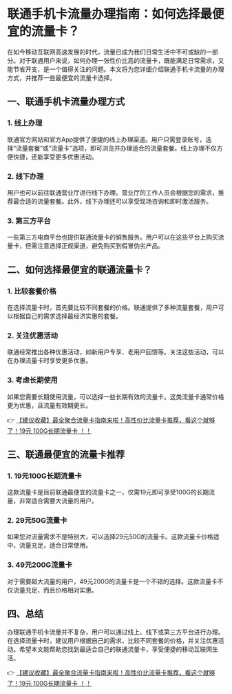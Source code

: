 # 联通手机卡流量办理指南：如何选择最便宜的流量卡？

在如今移动互联网高速发展的时代，流量已成为我们日常生活中不可或缺的一部分。对于联通用户来说，如何办理一张性价比高的流量卡，既能满足日常需求，又能节省开支，是一个值得关注的问题。本文将为您详细介绍联通手机卡流量的办理方式，并推荐一些最便宜的流量卡选择。

## 一、联通手机卡流量办理方式

### 1. 线上办理
联通官方网站和官方App提供了便捷的线上办理渠道。用户只需登录账号，选择“流量套餐”或“流量卡”选项，即可浏览并办理适合的流量套餐。线上办理不仅方便快捷，还能享受更多优惠活动。

### 2. 线下办理
用户也可以前往联通营业厅进行线下办理。营业厅的工作人员会根据您的需求，推荐最合适的流量套餐。此外，线下办理还可以享受现场咨询和即时激活服务。

### 3. 第三方平台
一些第三方电商平台也提供联通流量卡的销售服务。用户可以在这些平台上购买流量卡，但需注意选择正规渠道，避免购买到假冒伪劣产品。

## 二、如何选择最便宜的联通流量卡？

### 1. 比较套餐价格
在选择流量卡时，首先要比较不同套餐的价格。联通提供了多种流量套餐，用户可以根据自己的需求选择最经济实惠的套餐。

### 2. 关注优惠活动
联通经常推出各种优惠活动，如新用户专享、老用户回馈等。关注这些活动，可以在办理流量卡时享受更多优惠。

### 3. 考虑长期使用
如果您需要长期使用流量，可以选择一些长期有效的流量卡。这类流量卡通常价格更为优惠，且流量有效期更长。

👉 [【建议收藏】最全聚合流量卡指南来啦！高性价比流量卡推荐，看这个就够了！19元 100G长期流量卡 ！！](https://bit.ly/Liuliangka)

## 三、联通最便宜的流量卡推荐

### 1. 19元100G长期流量卡
这款流量卡是目前联通最便宜的流量卡之一，仅需19元即可享受100G的长期流量，非常适合需要大流量的用户。

### 2. 29元50G流量卡
如果您对流量需求不是特别大，可以选择29元50G的流量卡。这款流量卡价格适中，流量充足，适合日常使用。

### 3. 49元200G流量卡
对于需要超大流量的用户，49元200G的流量卡是一个不错的选择。这款流量卡不仅流量充足，而且价格相对实惠。

## 四、总结

办理联通手机卡流量并不复杂，用户可以通过线上、线下或第三方平台进行办理。在选择流量卡时，建议用户根据自己的需求，比较不同套餐的价格，并关注优惠活动。希望本文能帮助您找到最适合自己的联通流量卡，享受便捷的移动互联网生活。

👉 [【建议收藏】最全聚合流量卡指南来啦！高性价比流量卡推荐，看这个就够了！19元 100G长期流量卡 ！！](https://bit.ly/Liuliangka)